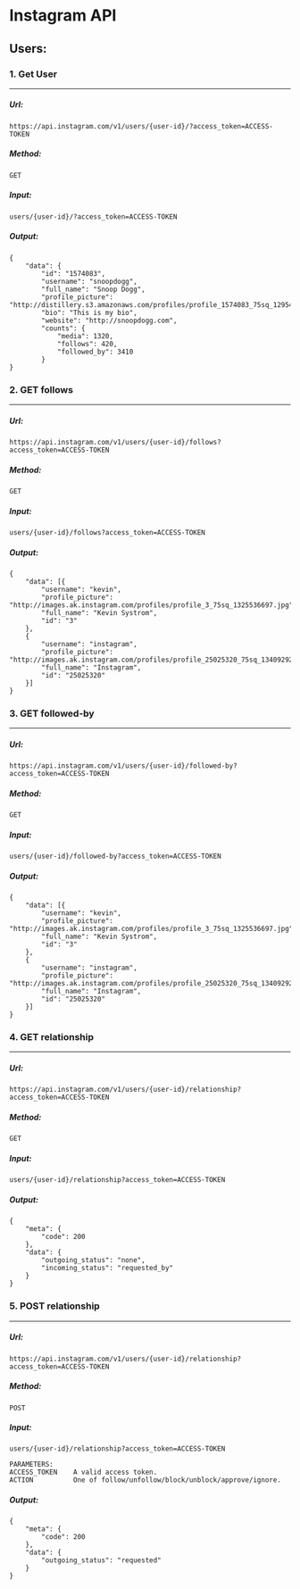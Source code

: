# Instagram API
## Users:
### 1. Get User
---
##### Url:
	https://api.instagram.com/v1/users/{user-id}/?access_token=ACCESS-TOKEN
##### Method:
	GET
##### Input:
	users/{user-id}/?access_token=ACCESS-TOKEN
##### Output:
    {
        "data": {
            "id": "1574083",
            "username": "snoopdogg",
            "full_name": "Snoop Dogg",
            "profile_picture": "http://distillery.s3.amazonaws.com/profiles/profile_1574083_75sq_1295469061.jpg",
            "bio": "This is my bio",
            "website": "http://snoopdogg.com",
            "counts": {
                "media": 1320,
                "follows": 420,
                "followed_by": 3410
            }
    }
### 2. GET follows

---
##### Url:
	https://api.instagram.com/v1/users/{user-id}/follows?access_token=ACCESS-TOKEN
##### Method:
	GET
##### Input:
	users/{user-id}/follows?access_token=ACCESS-TOKEN
##### Output:
	{
	    "data": [{
	        "username": "kevin",
	        "profile_picture": "http://images.ak.instagram.com/profiles/profile_3_75sq_1325536697.jpg",
	        "full_name": "Kevin Systrom",
	        "id": "3"
	    },
	    {
	        "username": "instagram",
	        "profile_picture": "http://images.ak.instagram.com/profiles/profile_25025320_75sq_1340929272.jpg",
	        "full_name": "Instagram",
	        "id": "25025320"
	    }]
	}
### 3. GET followed-by

---
##### Url:
	https://api.instagram.com/v1/users/{user-id}/followed-by?access_token=ACCESS-TOKEN
##### Method:
	GET
##### Input:
	users/{user-id}/followed-by?access_token=ACCESS-TOKEN
##### Output:
	{
	    "data": [{
	        "username": "kevin",
	        "profile_picture": "http://images.ak.instagram.com/profiles/profile_3_75sq_1325536697.jpg",
	        "full_name": "Kevin Systrom",
	        "id": "3"
	    },
	    {
	        "username": "instagram",
	        "profile_picture": "http://images.ak.instagram.com/profiles/profile_25025320_75sq_1340929272.jpg",
	        "full_name": "Instagram",
	        "id": "25025320"
	    }]
	}
### 4. GET relationship

---
##### Url:
	https://api.instagram.com/v1/users/{user-id}/relationship?access_token=ACCESS-TOKEN
##### Method:
	GET
##### Input:
	users/{user-id}/relationship?access_token=ACCESS-TOKEN
##### Output:
	{
	    "meta": {
	        "code": 200
	    }, 
	    "data": {
	        "outgoing_status": "none", 
	        "incoming_status": "requested_by"
	    }
	}
	
### 5. POST relationship

---
##### Url:
	https://api.instagram.com/v1/users/{user-id}/relationship?access_token=ACCESS-TOKEN
##### Method:
	POST
##### Input:
	users/{user-id}/relationship?access_token=ACCESS-TOKEN
    
    PARAMETERS:
	ACCESS_TOKEN	A valid access token.
	ACTION			One of follow/unfollow/block/unblock/approve/ignore.
##### Output:
	{
	    "meta": {
	        "code": 200
	    }, 
	    "data": {
	        "outgoing_status": "requested"
	    }
	}
	



